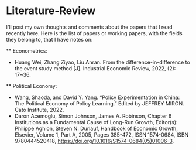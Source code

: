 # Literature-Review
I'll post my own thoughts and comments about the papers that I read recently here. 
Here is the list of papers or working papers, with the fields they belong to, that I have notes on:

** Econometrics: 
* Huang Wei, Zhang Ziyao, Liu Anran. From the difference-in-difference to the event study method [J]. Industrial Economic Review, 2022, (2): 17~36.

** Political Economy:
* Wang, Shaoda, and David Y. Yang. “Policy Experimentation in China: The Political Economy of Policy Learning.” Edited by JEFFREY MIRON. Cato Institute, 2022.
* Daron Acemoglu, Simon Johnson, James A. Robinson, Chapter 6 Institutions as a Fundamental Cause of Long-Run Growth, Editor(s): Philippe Aghion, Steven N. Durlauf, Handbook of Economic Growth, Elsevier, Volume 1, Part A, 2005, Pages 385-472, ISSN 1574-0684, ISBN 9780444520418, https://doi.org/10.1016/S1574-0684(05)01006-3.
